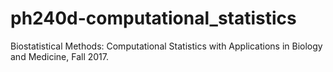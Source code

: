 # ph240d-computational_statistics
Biostatistical Methods: Computational Statistics with Applications in Biology and Medicine, Fall 2017.
